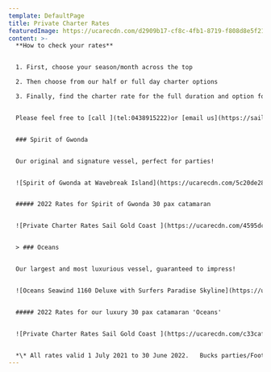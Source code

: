 ```yaml
---
template: DefaultPage
title: Private Charter Rates
featuredImage: https://ucarecdn.com/d2909b17-cf8c-4fb1-8719-f808d8e5f21c/
content: >-
  **How to check your rates**


  1. First, choose your season/month across the top

  2. Then choose from our half or full day charter options

  3. Finally, find the charter rate for the full duration and option for additional hours


  Please feel free to [call ](tel:0438915222)or [email us](https://sailinginparadise.com.au/booking-enquiry) you are unsure, we are happy to help!


  ### Spirit of Gwonda


  Our original and signature vessel, perfect for parties!


  ![Spirit of Gwonda at Wavebreak Island](https://ucarecdn.com/5c20de28-8328-49b3-9fb7-8e7372fa8816/-/crop/2000x1158/0,192/-/preview/ "Spirit of Gwonda Sailing Catamaran")


  ##### 2022 Rates for Spirit of Gwonda 30 pax catamaran 


  ![Private Charter Rates Sail Gold Coast ](https://ucarecdn.com/4595dc79-07f6-4cc9-b3c1-c2b1b19a450e/ "Spirit of Gwonda Private Charter Rates Gold Coast ")


  > ### Oceans


  Our largest and most luxurious vessel, guaranteed to impress!


  ![Oceans Seawind 1160 Deluxe with Surfers Paradise Skyline](https://ucarecdn.com/452dcace-5773-4a8f-b3b0-06ddc5bd273d/ "Oceans Seawind 1160 Deluxe ")


  ##### 2022 Rates for our luxury 30 pax catamaran 'Oceans'


  ![Private Charter Rates Sail Gold Coast ](https://ucarecdn.com/c33caf23-c6a7-4da9-96f5-eac4c4d945ab/ "Oceans Private Charter Rates Gold Coast ")


  *\* All rates valid 1 July 2021 to 30 June 2022.   Bucks parties/Footy Trips (all male charters) rates vary due to crewing requirements and are subject to availability - please enquire.   $1,350 on Seawind 1000XL and $1,650 for 3 hours on Spirit of Gwonda.   3 hours max year round. Prior to 5pm only. Bucks Party rules apply. Rates vary on public holidays and special events, please enquire. Earlier or later charters available on request. 2 hour charters may be available on request.  Bucks parties/Footy Trips (all male charters) and under 21 birthdays are not permitted on the deluxe vessel Oceans.*
---
```

